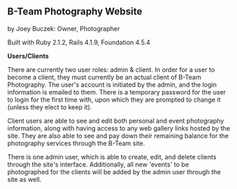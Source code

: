 ## B-Team Photography Website
by Joey Buczek: Owner, Photographer

Built with Ruby 2.1.2, Rails 4.1.9, Foundation 4.5.4

**Users/Clients**

There are currently two user roles: admin & client. In order for a user to become a client, they must currently be an actual client of B-Team Photography. The user's account is initiated by the admin, and the login information is emailed to them. There is a temporary password for the user to login for the first time with, upon which they are prompted to change it (unless they elect to keep it). 

Client users are able to see and edit both personal and event photography information, along with having access to any web gallery links hosted by the site. They are also able to see and pay down their remaining balance for the photography services through the B-Team site.

There is one admin user, which is able to create, edit, and delete clients through the site's interface. Additionally, all new 'events' to be photographed for the clients will be added by the admin user through the site as well.

